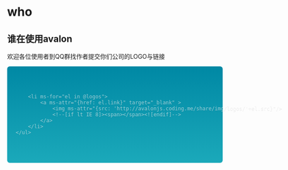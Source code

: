 # who

<h2>谁在使用avalon</h2>
<p>欢迎各位使用者到QQ群找作者提交你们公司的LOGO与链接</p>
<script src="//cdn.bootcss.com/avalon.js/2.1.0/avalon.js"></script>
<script type="text/javascript">
    var logos = [
        {
            src: "qunar.jpg",
            link: "http://www.qunar.com/"
        }, {
            src: "wuxian.baidu.jpg",
            link: "http://wuxian.baidu.com/"
        }, {
            src: "market.baidu.jpg",
            link: "javascript:void 0"
        }, {
            src: "baidutuiguang.jpeg",
            link: "http://tuiguang.baidu.com"
        },
        {
            src: "bianfeng.png",
            link: "http://www.bianfeng.com/"
        },
        {
            src: "octmami_logo.png",
            link: "http://octmami.com/"
        },
        {
            src: "ccssoft.jpg",
            link: "http://www.ccssoft.com.cn/"
        }, {
            src: "maimaiys.png",
            link: "http://www.maimaiys.com/"
        }, {
            src: "quanshi_logo.jpg",
            link: "http://www.quanshi.com/"
        }, {
            src: "ronglian.png",
            link: "http://www.ronglian.com/"
        }, {
            src: "sdl_logo.png",
            link: "http://www.cloudary.com.cn/"
        }, {
            src: "sohulogo.png",
            link: "http://www.sohu.com/"
        }, {
            src: "ustack.png",
            link: "http://www.ustack.com/"
        }, {
            src: "wiz.jpg",
            link: "https://note.wiz.cn/"
        }, {
            src: "wps.jpg",
            link: "https://vip.wps.cn/"
        }, {
            src: "xiaojukeji.png",
            link: "http://www.xiaojukeji.com/website/index.html"
        }, {
            src: "isoftstone.png",
            link: "http://www.isoftstone.com/cn/industries/insurance.aspx?id=insurance"
        }, {
            src: "cevlink.png",
            link: "http://www.cevlink.com/"
        }, {
            src: "xiezhe.png",
            link: "http://xizhe.it"
        }, {
            src: "chinaedu.jpg",
            link: "http://www.chinaedu.net/"
        }, {
            src: "itangyuan.png",
            link: "http://itangyuan.com"
        }, {
            src: "syntop_logo.png",
            link: "http://www.syntop.com"
        }, {
            src: "angelcrunch.png",
            link: "http://angelcrunch.com/"
        }, {
            src: "newwwedu.png",
            link: "http://www.newwwedu.com/"
        }, {
            src: "vcb.jpg",
            link: "http://crmdemo.vcb.cn/loginview.aspx?ReturnUrl=/default.aspx"
        }, {
            src: "niaobushi.png",
            link: "http://www.niaobushi360.com/"
        }, {
            src: "mokylin.png",
            link: "http://www.mokylin.com/"
        }, {
            src: "aiispo.jpg",
            link: "http://aiispo.cn/"
        }, {
            src: "wohuizhong.png",
            link: "http://www.wohuizhong.com/"
        }, {
            src: "kagou.png",
            link: "http://www.cargopm.com/dzg-system-front/#!/home"
        }, {
            src: "easyzhx.png",
            link: "http://www.easyzhx.com/"
        },
        {
            src: "aoyou.jpg",
            title: "中青旅遨游网",
            link: "http://www.aoyou.com/"
        },
        {
            src: "86shop.jpg",
            title: "86店管家",
            link: "http://shop.86583.com/Login"
        },
        {
            src: "goopal.png",
            title: "果仁市场",
            link: "https://www.goopal.com.cn/wx/about-us.html"
        },
        {
            src: "qixin.png",
            title: "启信宝",
            link: "http://www.qixin.com/"
        }

    ];

    avalon.define({
        $id: "logos",
        logos: logos
    });
</script>
<style>
    .logos {
        width: 980px;
        margin: 0 auto;
        padding: 20px;
        overflow: hidden;
        *zoom: 1;
    }

    .logos li{
        float: left;
        width: 140px;
        height: 140px;
        line-height: 140px;
        overflow: hidden;
        margin: 24px;
        text-align:center;
        background: #fff;
        border-radius: 10px;
    }

    .logos li:after,.logos li span{
        display:inline-block;
        *display:inline;
        *zoom:1;
        width:0;
        height:100%;
        vertical-align:middle;
    }
    .logos li:after{
        content:'';
    }

    .logos li img{
        display:inline-block;
        *display:inline;
        *zoom:1;
        vertical-align:middle;
        font-size:16px;
        width: 120px;
    }
    .logos li a{
        display: inline-block;
        width: 100%;
        height: 100%;
    }
    .container {
        padding-right: 15px;
        padding-left: 15px;
        margin-right: auto;
        margin-left: auto;
    }
    .jumbotron{
        border-radius: 6px;

        position: relative;
        padding: 30px 0;
        color: rgba(255, 255, 255, 0.6);
        text-shadow: 0 1px 0 rgba(0, 0, 0, 0.1);
        background-color: #1ba9ba;
        background-image: -webkit-gradient(linear, left top, left bottom, from(#0088a4), to(#1ba9ba));
        background-image: -webkit-linear-gradient(top, #0088a4 0, #1ba9ba 100%);
        background-image: -o-linear-gradient(top, #0088a4 0, #1ba9ba 100%);
        background-image: linear-gradient(to bottom, #0088a4 0, #1ba9ba 100%);
        filter: progid:DXImageTransform.Microsoft.gradient(startColorstr='#0088a4', endColorstr='#1ba9ba', GradientType=0);
        background-repeat: repeat-x;

    }
    .jumbotron:after{
        position: static;
    }
    .projects-header {

        text-align: center;
        margin: 60px 0 10px;
        font-weight: 200;
        margin-bottom: 40px;
        display: block;
        margin-left: auto;
        margin-right: auto;
    }
    .projects-header h2{
        color:#1ba9ba;
    }
    .projects-header p{
        color:#ccc;
    }
    .page-header {
        padding-bottom: 9px;
        margin: 40px 0 20px;
        border-bottom: 1px solid #eee;
    }
</style>
<div class="row jumbotron">
    <ul class="logos" ms-controller="logos">

        <li ms-for="el in @logos">
            <a ms-attr="{href: el.link}" target="_blank" >
                <img ms-attr="{src: 'http://avalonjs.coding.me/share/img/logos/'+el.src}"/>
                <!--[if lt IE 8]><span></span><![endif]-->
            </a>
        </li>
    </ul>
</div>